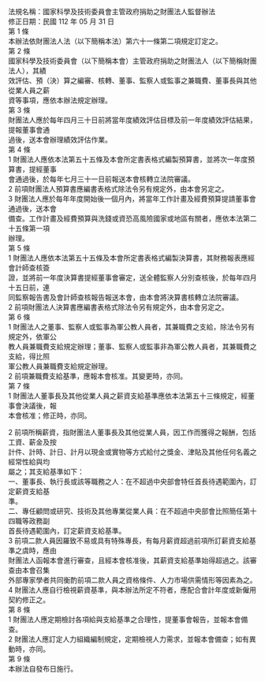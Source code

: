 法規名稱：國家科學及技術委員會主管政府捐助之財團法人監督辦法  
修正日期：民國 112 年 05 月 31 日  
第 1 條  
本辦法依財團法人法（以下簡稱本法）第六十一條第二項規定訂定之。  
第 2 條  
國家科學及技術委員會（以下簡稱本會）主管政府捐助之財團法人（以下簡稱財團法人），其績  
效評估、預（決）算之編審、核轉、董事、監察人或監事之兼職費、董事長與其他從業人員之薪  
資等事項，應依本辦法規定辦理。  
第 3 條  
財團法人應於每年四月三十日前將當年度績效評估目標及前一年度績效評估結果，提報董事會通  
過後，送本會辦理績效評估作業。  
第 4 條  
1 財團法人應依本法第五十五條及本會所定書表格式編製預算書，並將次一年度預算書，提經董事  
會通過後，於每年七月三十一日前報送本會核轉立法院審議。  
2 前項財團法人預算書應編書表格式除法令另有規定外，由本會另定之。  
3 財團法人應於每年年度開始後一個月內，將當年工作計畫及經費預算提請董事會通過後，送本會  
備查。工作計畫及經費預算與洗錢或資恐高風險國家或地區有關者，應依本法第二十五條第一項  
辦理。  
第 5 條  
1 財團法人應依本法第五十五條及本會所定書表格式編製決算書，其財務報表應經會計師查核簽  
證，並將前一年度決算書提經董事會審定，送全體監察人分別查核後，於每年四月十五日前，連  
同監察報告書及會計師查核報告報送本會，由本會將決算書核轉立法院審議。  
2 前項財團法人決算書應編書表格式除法令另有規定外，由本會另定之。  
第 6 條  
1 財團法人之董事、監察人或監事為軍公教人員者，其兼職費之支給，除法令另有規定外，依軍公  
教人員兼職費支給規定辦理；董事、監察人或監事非為軍公教人員者，其兼職費之支給，得比照  
軍公教人員兼職費支給規定辦理。  
2 前項兼職費支給基準，應報本會核准。其變更時，亦同。  
第 7 條  
1 財團法人董事長及其他從業人員之薪資支給基準應依本法第五十三條規定，經董事會決議後，報  
本會核准；修正時，亦同。  


2 前項所稱薪資，指財團法人董事長及其他從業人員，因工作而獲得之報酬，包括工資、薪金及按  
計件、計時、計日、計月以現金或實物等方式給付之獎金、津貼及其他任何名義之經常性給與均  
屬之；其支給基準如下：  
一、董事長、執行長或該等職務之人：在不超過中央部會特任首長待遇範圍內，訂定薪資支給基  
準。  
二、專任顧問或研究、技術及其他專業從業人員：在不超過中央部會比照簡任第十四職等政務副  
首長待遇範圍內，訂定薪資支給基準。  
3 前項二款人員因羅致不易或具有特殊專長，有每月薪資超過前項所訂薪資支給基準之虞時，應由  
財團法人函報本會進行審查，且經本會核准後，其薪資支給基準始得超過之。該審查由本會召集  
外部專家學者共同衡酌前項二款人員之資格條件、人力市場供需情形等因素為之。  
4 財團法人應自行檢視薪資基準，與本辦法所定不符者，應配合會計年度或新僱用契約修正之。  
第 8 條  
1 財團法人應定期檢討各項給與支給基準之合理性，提董事會報告，並報本會備查。  
2 財團法人應訂定人力組織編制規定，定期檢視人力需求，並報本會備查；如有異動時，亦同。  
第 9 條  
本辦法自發布日施行。  



